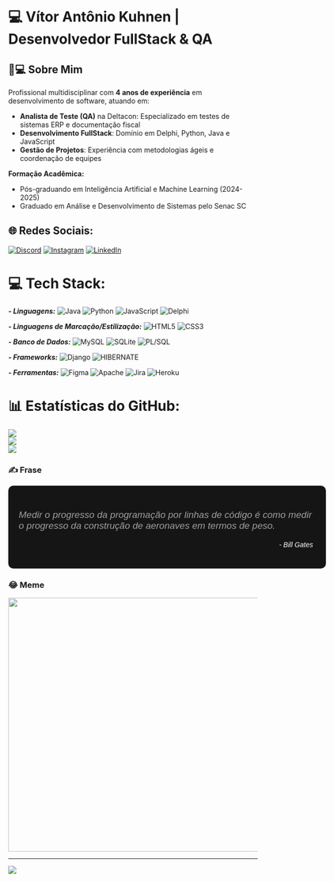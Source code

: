 # 💻 Vítor Antônio Kuhnen | Desenvolvedor FullStack & QA

## 👨💻 Sobre Mim
Profissional multidisciplinar com <b>4 anos de experiência</b> em desenvolvimento de software, atuando em:
- <b>Analista de Teste (QA)</b> na Deltacon: Especializado em testes de sistemas ERP e documentação fiscal
- <b>Desenvolvimento FullStack</b>: Domínio em Delphi, Python, Java e JavaScript
- <b>Gestão de Projetos</b>: Experiência com metodologias ágeis e coordenação de equipes

<b>Formação Acadêmica:</b>
- Pós-graduando em Inteligência Artificial e Machine Learning (2024-2025)
- Graduado em Análise e Desenvolvimento de Sistemas pelo Senac SC


## 🌐 Redes Sociais:
[![Discord](https://img.shields.io/badge/Discord-%237289DA.svg?logo=discord&logoColor=white)](htttps://discord.gg/Vitinho4K#9974) 
[![Instagram](https://img.shields.io/badge/Instagram-%23E4405F.svg?logo=Instagram&logoColor=white)](https://www.instagram.com/vitor_kuhnen/) 
[![LinkedIn](https://img.shields.io/badge/LinkedIn-%230077B5.svg?logo=linkedin&logoColor=white)](https://www.linkedin.com/in/vítor-antônio-kuhnen-592331170/) 

# 💻 Tech Stack:
<b><i>- Linguagens:</b></i>
![Java](https://img.shields.io/badge/java-%23ED8B00.svg?style=for-the-badge&logo=java&logoColor=white) 
![Python](https://img.shields.io/badge/python-3670A0?style=for-the-badge&logo=python&logoColor=ffdd54)
![JavaScript](https://img.shields.io/badge/javascript-%23323330.svg?style=for-the-badge&logo=javascript&logoColor=%23F7DF1E)
![Delphi](https://img.shields.io/badge/delphi-red?style=for-the-badge&logo=delphi&logoColor=white)

<b><i>-  Linguagens de Marcação/Estilização:</b></i>
![HTML5](https://img.shields.io/badge/html5-%23E34F26.svg?style=for-the-badge&logo=html5&logoColor=white)
![CSS3](https://img.shields.io/badge/css3-%231572B6.svg?style=for-the-badge&logo=css3&logoColor=white)

<b><i>-  Banco de Dados:</b></i>
![MySQL](https://img.shields.io/badge/mysql-%2300f.svg?style=for-the-badge&logo=mysql&logoColor=white)
![SQLite](https://img.shields.io/badge/sqlite-%2307405e.svg?style=for-the-badge&logo=sqlite&logoColor=white)
![PL/SQL](https://img.shields.io/badge/PL/SQL-red?style=for-the-badge&logo=oracle&logoColor=white)

<b><i>-  Frameworks:</b></i>
![Django](https://img.shields.io/badge/django-%23092E20.svg?style=for-the-badge&logo=django&logoColor=white)
![HIBERNATE](https://img.shields.io/badge/Hibernate-grey?style=for-the-badge&logo=hibernate&logoColor=yellowgreen)

<b><i>-  Ferramentas:</b></i>
![Figma](https://img.shields.io/badge/figma-%23F24E1E.svg?style=for-the-badge&logo=figma&logoColor=white)
![Apache](https://img.shields.io/badge/apache-%23D42029.svg?style=for-the-badge&logo=apache&logoColor=white)
![Jira](https://img.shields.io/badge/jira-%230A0FFF.svg?style=for-the-badge&logo=jira&logoColor=white)
![Heroku](https://img.shields.io/badge/heroku-%23430098.svg?style=for-the-badge&logo=heroku&logoColor=white)

# 📊 Estatísticas do GitHub:
![](https://github-readme-stats.vercel.app/api?username=VitorAntonioKuhnen&theme=chartreuse-dark&hide_border=true&include_all_commits=false&count_private=false)<br/>
![](https://github-readme-streak-stats.herokuapp.com/?user=VitorAntonioKuhnen&theme=chartreuse-dark&hide_border=true)<br/>
![](https://github-readme-stats.vercel.app/api/top-langs/?username=VitorAntonioKuhnen&theme=chartreuse-dark&hide_border=true&include_all_commits=false&count_private=false&layout=compact)

### ✍️ Frase
<div class="container" style=" font-family: Poppins, Arial, Helvetica, sans-serif;
    padding: 20px;
    width: 600px;
    background-color: #151515;
    border: 1px solid rgba(0, 0, 0, 0.2);
    border-radius: 10px;">
    <h3 style="font-size: 19px;
        margin-bottom: 5px;
        font-weight: 500;
        font-style: oblique;
        color: #9f9f9f;">Medir o progresso da programação por linhas de código é como medir o progresso da
        construção de aeronaves em termos de peso.</h3>
    <p style="font-style: italic;
        padding: 5px;
        text-align: right;
        color: #fff;">- Bill Gates</p>
</div>


### 😂 Meme
<img src="https://media.licdn.com/dms/image/C4D22AQEbK8XZqy9MYA/feedshare-shrink_1280/0/1667584870682?e=1674086400&v=beta&t=4x2QRKMwuoZ_KOuji6SEu0uT7xyFX1gWLOnkXf69DrM" width="512px"/>

---
[![](https://visitcount.itsvg.in/api?id=VitorAntonioKuhnen&icon=0&color=6)](https://visitcount.itsvg.in)
